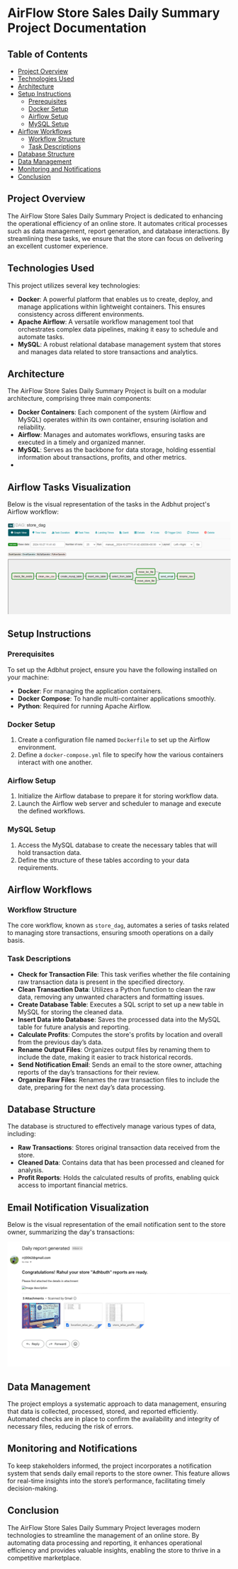 # AirFlow Store Sales Daily Summary Project Documentation

## Table of Contents
- [Project Overview](#project-overview)
- [Technologies Used](#technologies-used)
- [Architecture](#architecture)
- [Setup Instructions](#setup-instructions)
  - [Prerequisites](#prerequisites)
  - [Docker Setup](#docker-setup)
  - [Airflow Setup](#airflow-setup)
  - [MySQL Setup](#mysql-setup)
- [Airflow Workflows](#airflow-workflows)
  - [Workflow Structure](#workflow-structure)
  - [Task Descriptions](#task-descriptions)
- [Database Structure](#database-structure)
- [Data Management](#data-management)
- [Monitoring and Notifications](#monitoring-and-notifications)
- [Conclusion](#conclusion)

## Project Overview
The AirFlow Store Sales Daily Summary Project is dedicated to enhancing the operational efficiency of an online store. It automates critical processes such as data management, report generation, and database interactions. By streamlining these tasks, we ensure that the store can focus on delivering an excellent customer experience.

## Technologies Used
This project utilizes several key technologies:
- **Docker**: A powerful platform that enables us to create, deploy, and manage applications within lightweight containers. This ensures consistency across different environments.
- **Apache Airflow**: A versatile workflow management tool that orchestrates complex data pipelines, making it easy to schedule and automate tasks.
- **MySQL**: A robust relational database management system that stores and manages data related to store transactions and analytics.

## Architecture
The AirFlow Store Sales Daily Summary Project is built on a modular architecture, comprising three main components:
- **Docker Containers**: Each component of the system (Airflow and MySQL) operates within its own container, ensuring isolation and reliability.
- **Airflow**: Manages and automates workflows, ensuring tasks are executed in a timely and organized manner.
- **MySQL**: Serves as the backbone for data storage, holding essential information about transactions, profits, and other metrics.
- 
## Airflow Tasks Visualization
Below is the visual representation of the tasks in the Adbhut project's Airflow workflow:

![Airflow DAG](airflow_task.png)  <!-- Update the filename as necessary -->

## Setup Instructions

### Prerequisites
To set up the Adbhut project, ensure you have the following installed on your machine:
- **Docker**: For managing the application containers.
- **Docker Compose**: To handle multi-container applications smoothly.
- **Python**: Required for running Apache Airflow.

### Docker Setup
1. Create a configuration file named `Dockerfile` to set up the Airflow environment.
2. Define a `docker-compose.yml` file to specify how the various containers interact with one another.

### Airflow Setup
1. Initialize the Airflow database to prepare it for storing workflow data.
2. Launch the Airflow web server and scheduler to manage and execute the defined workflows.

### MySQL Setup
1. Access the MySQL database to create the necessary tables that will hold transaction data.
2. Define the structure of these tables according to your data requirements.

## Airflow Workflows

### Workflow Structure
The core workflow, known as `store_dag`, automates a series of tasks related to managing store transactions, ensuring smooth operations on a daily basis.

### Task Descriptions
- **Check for Transaction File**: This task verifies whether the file containing raw transaction data is present in the specified directory.
- **Clean Transaction Data**: Utilizes a Python function to clean the raw data, removing any unwanted characters and formatting issues.
- **Create Database Table**: Executes a SQL script to set up a new table in MySQL for storing the cleaned data.
- **Insert Data into Database**: Saves the processed data into the MySQL table for future analysis and reporting.
- **Calculate Profits**: Computes the store's profits by location and overall from the previous day’s data.
- **Rename Output Files**: Organizes output files by renaming them to include the date, making it easier to track historical records.
- **Send Notification Email**: Sends an email to the store owner, attaching reports of the day’s transactions for their review.
- **Organize Raw Files**: Renames the raw transaction files to include the date, preparing for the next day’s data processing.

## Database Structure
The database is structured to effectively manage various types of data, including:
- **Raw Transactions**: Stores original transaction data received from the store.
- **Cleaned Data**: Contains data that has been processed and cleaned for analysis.
- **Profit Reports**: Holds the calculated results of profits, enabling quick access to important financial metrics.

## Email Notification Visualization
Below is the visual representation of the email notification sent to the store owner, summarizing the day's transactions:

![Email Notification](mail_img.png)  <!-- Replace 'email_notification.png' with your actual image filename if it's different -->


## Data Management
The project employs a systematic approach to data management, ensuring that data is collected, processed, stored, and reported efficiently. Automated checks are in place to confirm the availability and integrity of necessary files, reducing the risk of errors.

## Monitoring and Notifications
To keep stakeholders informed, the project incorporates a notification system that sends daily email reports to the store owner. This feature allows for real-time insights into the store’s performance, facilitating timely decision-making.

## Conclusion
The AirFlow Store Sales Daily Summary Project leverages modern technologies to streamline the management of an online store. By automating data processing and reporting, it enhances operational efficiency and provides valuable insights, enabling the store to thrive in a competitive marketplace.
